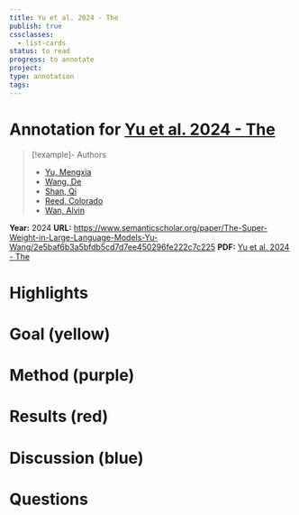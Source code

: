 ```yaml
---
title: Yu et al. 2024 - The
publish: true
cssclasses:
  - list-cards
status: to read
progress: to annotate
project:
type: annotation
tags:
---
```

# Annotation for [Yu et al. 2024 - The](Papers/References/Yu%20et%20al.%202024%20-%20The)

> [!example]- Authors
> - [Yu, Mengxia](Papers/People/Yu%20Mengxia)
> - [Wang, De](Papers/People/Wang%20De)
> - [Shan, Qi](Papers/People/Shan%20Qi)
> - [Reed, Colorado](Papers/People/Reed%20Colorado)
> - [Wan, Alvin](Papers/People/Wan%20Alvin)

**Year:** 2024
**URL:** https://www.semanticscholar.org/paper/The-Super-Weight-in-Large-Language-Models-Yu-Wang/2e5baf6b3a5bfdb5cd7d7ee450296fe222c7c225
**PDF:** [Yu et al. 2024 - The](Papers/PDFs/Yu%20et%20al.%202024%20-%20The%20Super%20Weight%20in%20Large%20Language%20Models.pdf)

# Highlights


# Goal (yellow)


# Method (purple)


# Results (red)


# Discussion (blue)


# Questions

